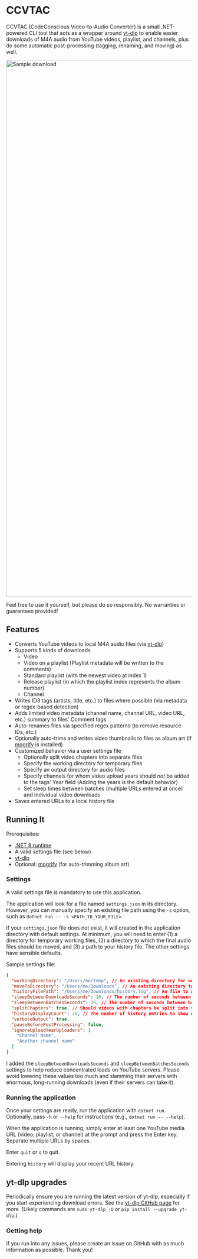 # CCVTAC

CCVTAC (CodeConscious Video-to-Audio Converter) is a small .NET-powered CLI tool that acts as a wrapper around [yt-dlp](https://github.com/yt-dlp/yt-dlp) to enable easier downloads of M4A audio from YouTube videos, playlist, and channels, plus do some automatic post-processing (tagging, renaming, and moving) as well.

<img width="1451" alt="Sample download" src="https://github.com/codeconscious/ccvtac/assets/50596087/40fd5c56-0c39-44c4-9f5e-bc6398337820">

Feel free to use it yourself, but please do so responsibly. No warranties or guarantees provided!

## Features

- Converts YouTube videos to local M4A audio files (via [yt-dlp](https://github.com/yt-dlp/yt-dlp))
- Supports 5 kinds of downloads
  - Video
  - Video on a playlist (Playlist metadata will be written to the comments)
  - Standard playlist (with the newest video at index 1)
  - Release playlist (in which the playlist index represents the album number)
  - Channel
- Writes ID3 tags (artists, title, etc.) to files where possible (via metadata or regex-based detection)
- Adds limited video metadata (channel name, channel URL, video URL, etc.) summary to files' Comment tags
- Auto-renames files via specified regex patterns (to remove resource IDs, etc.)
- Optionally auto-trims and writes video thumbnails to files as album art (if [mogrify](https://imagemagick.org/script/mogrify.php) is installed)
- Customized behavior via a user settings file
  - Optionally split video chapters into separate files
  - Specify the working directory for temporary files
  - Specify an output directory for audio files
  - Specify channels for whom video upload years should _not_ be added to the tags' Year field (Adding the years is the default behavior)
  - Set sleep times between batches (multiple URLs entered at once) and individual video downloads
- Saves entered URLs to a local history file

## Running It

Prerequisites:

- [.NET 8 runtime](https://dotnet.microsoft.com/en-us/download/dotnet/8.0)
- A valid settings file (see below)
- [yt-dlp](https://github.com/yt-dlp/yt-dlp)
- Optional: [mogrify](https://imagemagick.org/script/mogrify.php) (for auto-trimming album art)

### Settings

A valid settings file is mandatory to use this application.

The application will look for a file named `settings.json` in its directory. However, you can manually specify an existing file path using the `-s` option, such as `dotnet run -- -s <PATH_TO_YOUR_FILE>`.

If your `settings.json` file does not exist, it will created in the application directory with default settings. At minimum, you will need to enter (1) a directory for temporary working files, (2) a directory to which the final audio files should be moved, and (3) a path to your history file. The other settings have sensible defaults.

Sample settings file:

```json
{
  "workingDirectory": "/Users/me/temp", // An existing directory for working files
  "moveToDirectory": "/Users/me/Downloads", // An existing directory to which audio files will be saved
  "historyFilePath": "/Users/me/Downloads/history.log", // An file to which your entered URLs are saved
  "sleepBetweenDownloadsSeconds": 10, // The number of seconds between individual video downloads on playlists and channels
  "sleepBetweenBatchesSeconds": 20, // The number of seconds between batches (i.e., URLs you enter)
  "splitChapters": true, // Should videos with chapters be split into separate files?
  "historyDisplayCount": 20, // The number of history entries to show when `history` is entered
  "verboseOutput": true,
  "pauseBeforePostProcessing": false,
  "ignoreUploadYearUploaders": [
    "Channel Name",
    "Another channel name"
  ]
}

```

I added the `sleepBetweenDownloadsSeconds` and `sleepBetweenBatchesSeconds` settings to help reduce concentrated loads on YouTube servers. Please avoid lowering these values too much and slamming their servers with enormous, long-running downloads (even if their servers can take it).

### Running the application

Once your settings are ready, run the application with `dotnet run`. Optionally, pass `-h` or `--help` for instructions (e.g., `dotnet run -- --help`).

When the application is running, simply enter at least one YouTube media URL (video, playlist, or channel) at the prompt and press the Enter key. Separate multiple URLs by spaces.

Enter `quit` or `q` to quit.

Entering `history` will display your recent URL history.

## yt-dlp upgrades

Periodically ensure you are running the latest version of yt-dlp, especially if you start experiencing download errors. See the [yt-dlp GitHub page](https://github.com/yt-dlp/yt-dlp#update) for more. (Likely commands are `sudo yt-dlp -U` or `pip install --upgrade yt-dlp`.)

### Getting help

If you run into any issues, please create an issue on GitHub with as much information as possible. Thank you!
